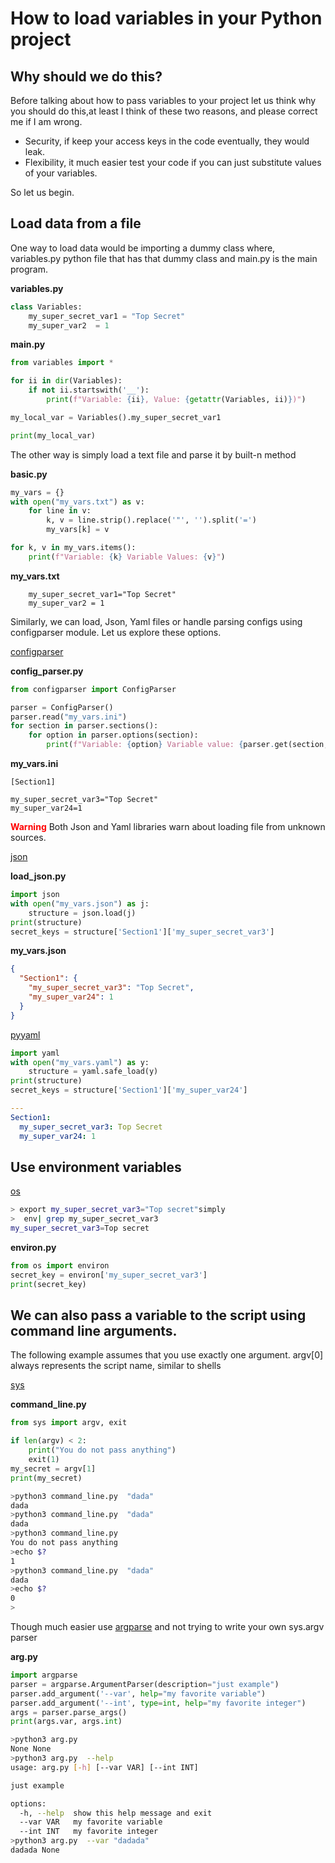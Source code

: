 # How to load variables in your Python project

## Why should we do  this?
Before talking  about how to pass variables to your project let us think why you should do this,at least I think of these two reasons, and please correct me if I am wrong.

- Security, if  keep your access keys in the code eventually, they would leak.
- Flexibility, it much easier test your code if you can just substitute values of your variables.

So let us begin.

## Load data from a file
One way to load data would be importing a dummy class where, variables.py  python file that has that dummy class and main.py is the main program.

**variables.py**

```python
class Variables:
    my_super_secret_var1 = "Top Secret"
    my_super_var2  = 1
```
**main.py**

```python
from variables import *

for ii in dir(Variables):
    if not ii.startswith('__'):
        print(f"Variable: {ii}, Value: {getattr(Variables, ii)})")

my_local_var = Variables().my_super_secret_var1

print(my_local_var)
```

The other way is simply load a text file and parse it by built-n method

**basic.py**
``` python
my_vars = {}
with open("my_vars.txt") as v:
    for line in v:
        k, v = line.strip().replace('"', '').split('=')
        my_vars[k] = v

for k, v in my_vars.items():
    print(f"Variable: {k} Variable Values: {v}")
```
**my_vars.txt**
``` text
    my_super_secret_var1="Top Secret"
    my_super_var2 = 1
```
Similarly, we  can load, Json, Yaml files or handle parsing configs using configparser module. Let us explore these options.

[configparser](https://docs.python.org/3/library/configparser.html)

**config_parser.py**
```python
from configparser import ConfigParser

parser = ConfigParser()
parser.read("my_vars.ini")
for section in parser.sections():
    for option in parser.options(section):
        print(f"Variable: {option} Variable value: {parser.get(section, option)}")
```

**my_vars.ini**
```text
[Section1]

my_super_secret_var3="Top Secret"
my_super_var24=1

```

<span style="color:red">**Warning** </span> Both Json and Yaml libraries warn about loading file from unknown sources.

[json](https://docs.python.org/3/library/json.html)

**load_json.py**
```python
import json
with open("my_vars.json") as j:
    structure = json.load(j)
print(structure)
secret_keys = structure['Section1']['my_super_secret_var3']
```
**my_vars.json**
```json
{
  "Section1": {
    "my_super_secret_var3": "Top Secret",
    "my_super_var24": 1
  }
}
```

[pyyaml](https://pyyaml.org/)

```python
import yaml
with open("my_vars.yaml") as y:
    structure = yaml.safe_load(y)
print(structure)
secret_keys = structure['Section1']['my_super_var24']
```
```yaml
---
Section1:
  my_super_secret_var3: Top Secret
  my_super_var24: 1
```
## Use environment variables

[os](https://docs.python.org/3/library/os.html)

```bash
> export my_super_secret_var3="Top secret"simply 
>  env| grep my_super_secret_var3
my_super_secret_var3=Top secret
```
**environ.py**
```python
from os import environ
secret_key = environ['my_super_secret_var3']
print(secret_key)
```

## We can also pass a variable to the script using command line arguments.
The following example assumes that you use exactly one argument. argv[0] always represents the script name, similar to shells

[sys](https://docs.python.org/3/library/sys.html)

**command_line.py**
```python
from sys import argv, exit

if len(argv) < 2:
    print("You do not pass anything")
    exit(1)
my_secret = argv[1]
print(my_secret)
```
``` bash
>python3 command_line.py  "dada"
dada
>python3 command_line.py  "dada"
dada
>python3 command_line.py 
You do not pass anything
>echo $?
1
>python3 command_line.py  "dada"
dada
>echo $?
0
>

```
Though much easier use [argparse](https://docs.python.org/3/library/argparse.html) and not trying  to write your own sys.argv parser

**arg.py**

```python
import argparse
parser = argparse.ArgumentParser(description="just example")
parser.add_argument('--var', help="my favorite variable")
parser.add_argument('--int', type=int, help="my favorite integer")
args = parser.parse_args()
print(args.var, args.int)
```
```bash
>python3 arg.py 
None None
>python3 arg.py  --help
usage: arg.py [-h] [--var VAR] [--int INT]

just example

options:
  -h, --help  show this help message and exit
  --var VAR   my favorite variable
  --int INT   my favorite integer
>python3 arg.py  --var "dadada"
dadada None

 ```



